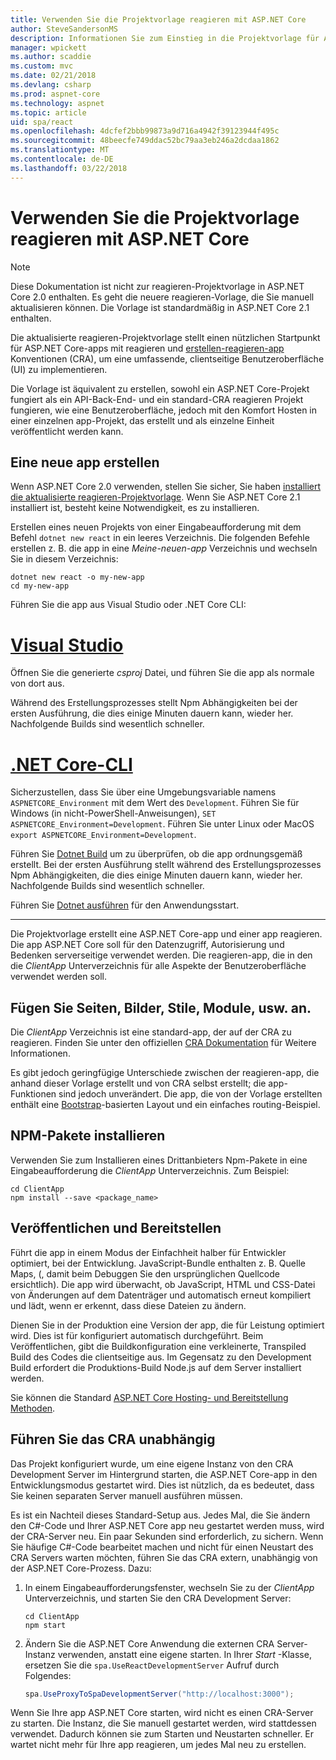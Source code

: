 ```yaml
---
title: Verwenden Sie die Projektvorlage reagieren mit ASP.NET Core
author: SteveSandersonMS
description: Informationen Sie zum Einstieg in die Projektvorlage für ASP.NET Core einzelnen Seite Anwendung (SPA) für reagieren und erstellen-reagieren-app.
manager: wpickett
ms.author: scaddie
ms.custom: mvc
ms.date: 02/21/2018
ms.devlang: csharp
ms.prod: aspnet-core
ms.technology: aspnet
ms.topic: article
uid: spa/react
ms.openlocfilehash: 4dcfef2bbb99873a9d716a4942f39123944f495c
ms.sourcegitcommit: 48beecfe749ddac52bc79aa3eb246a2dcdaa1862
ms.translationtype: MT
ms.contentlocale: de-DE
ms.lasthandoff: 03/22/2018
---
```

# <a name="use-the-react-project-template-with-aspnet-core"></a>Verwenden Sie die Projektvorlage reagieren mit ASP.NET Core

> [!NOTE]
> Diese Dokumentation ist nicht zur reagieren-Projektvorlage in ASP.NET Core 2.0 enthalten. Es geht die neuere reagieren-Vorlage, die Sie manuell aktualisieren können. Die Vorlage ist standardmäßig in ASP.NET Core 2.1 enthalten.

Die aktualisierte reagieren-Projektvorlage stellt einen nützlichen Startpunkt für ASP.NET Core-apps mit reagieren und [erstellen-reagieren-app](https://github.com/facebookincubator/create-react-app) Konventionen (CRA), um eine umfassende, clientseitige Benutzeroberfläche (UI) zu implementieren.

Die Vorlage ist äquivalent zu erstellen, sowohl ein ASP.NET Core-Projekt fungiert als ein API-Back-End- und ein standard-CRA reagieren Projekt fungieren, wie eine Benutzeroberfläche, jedoch mit den Komfort Hosten in einer einzelnen app-Projekt, das erstellt und als einzelne Einheit veröffentlicht werden kann.

## <a name="create-a-new-app"></a>Eine neue app erstellen

Wenn ASP.NET Core 2.0 verwenden, stellen Sie sicher, Sie haben [installiert die aktualisierte reagieren-Projektvorlage](xref:spa/index#installation). Wenn Sie ASP.NET Core 2.1 installiert ist, besteht keine Notwendigkeit, es zu installieren.

Erstellen eines neuen Projekts von einer Eingabeaufforderung mit dem Befehl `dotnet new react` in ein leeres Verzeichnis. Die folgenden Befehle erstellen z. B. die app in eine *Meine-neuen-app* Verzeichnis und wechseln Sie in diesem Verzeichnis:

```console
dotnet new react -o my-new-app
cd my-new-app
```

Führen Sie die app aus Visual Studio oder .NET Core CLI:

# <a name="visual-studiotabvisual-studio"></a>[Visual Studio](#tab/visual-studio)

Öffnen Sie die generierte *csproj* Datei, und führen Sie die app als normale von dort aus.

Während des Erstellungsprozesses stellt Npm Abhängigkeiten bei der ersten Ausführung, die dies einige Minuten dauern kann, wieder her. Nachfolgende Builds sind wesentlich schneller.

# <a name="net-core-clitabnetcore-cli"></a>[.NET Core-CLI](#tab/netcore-cli)

Sicherzustellen, dass Sie über eine Umgebungsvariable namens `ASPNETCORE_Environment` mit dem Wert des `Development`. Führen Sie für Windows (in nicht-PowerShell-Anweisungen), `SET ASPNETCORE_Environment=Development`. Führen Sie unter Linux oder MacOS `export ASPNETCORE_Environment=Development`.

Führen Sie [Dotnet Build](/dotnet/core/tools/dotnet-build) um zu überprüfen, ob die app ordnungsgemäß erstellt. Bei der ersten Ausführung stellt während des Erstellungsprozesses Npm Abhängigkeiten, die dies einige Minuten dauern kann, wieder her. Nachfolgende Builds sind wesentlich schneller.

Führen Sie [Dotnet ausführen](/dotnet/core/tools/dotnet-run) für den Anwendungsstart.

---

Die Projektvorlage erstellt eine ASP.NET Core-app und einer app reagieren. Die app ASP.NET Core soll für den Datenzugriff, Autorisierung und Bedenken serverseitige verwendet werden. Die reagieren-app, die in den die *ClientApp* Unterverzeichnis für alle Aspekte der Benutzeroberfläche verwendet werden soll.

## <a name="add-pages-images-styles-modules-etc"></a>Fügen Sie Seiten, Bilder, Stile, Module, usw. an.

Die *ClientApp* Verzeichnis ist eine standard-app, der auf der CRA zu reagieren. Finden Sie unter den offiziellen [CRA Dokumentation](https://github.com/facebookincubator/create-react-app/blob/master/packages/react-scripts/template/README.md) für Weitere Informationen.

Es gibt jedoch geringfügige Unterschiede zwischen der reagieren-app, die anhand dieser Vorlage erstellt und von CRA selbst erstellt; die app-Funktionen sind jedoch unverändert. Die app, die von der Vorlage erstellten enthält eine [Bootstrap](https://getbootstrap.com/)-basierten Layout und ein einfaches routing-Beispiel.

## <a name="install-npm-packages"></a>NPM-Pakete installieren

Verwenden Sie zum Installieren eines Drittanbieters Npm-Pakete in eine Eingabeaufforderung die *ClientApp* Unterverzeichnis. Zum Beispiel:

```console
cd ClientApp
npm install --save <package_name>
```

## <a name="publish-and-deploy"></a>Veröffentlichen und Bereitstellen

Führt die app in einem Modus der Einfachheit halber für Entwickler optimiert, bei der Entwicklung. JavaScript-Bundle enthalten z. B. Quelle Maps, (, damit beim Debuggen Sie den ursprünglichen Quellcode ersichtlich). Die app wird überwacht, ob JavaScript, HTML und CSS-Datei von Änderungen auf dem Datenträger und automatisch erneut kompiliert und lädt, wenn er erkennt, dass diese Dateien zu ändern.

Dienen Sie in der Produktion eine Version der app, die für Leistung optimiert wird. Dies ist für konfiguriert automatisch durchgeführt. Beim Veröffentlichen, gibt die Buildkonfiguration eine verkleinerte, Transpiled Build des Codes die clientseitige aus. Im Gegensatz zu den Development Build erfordert die Produktions-Build Node.js auf dem Server installiert werden.

Sie können die Standard [ASP.NET Core Hosting- und Bereitstellung Methoden](xref:host-and-deploy/index).

## <a name="run-the-cra-server-independently"></a>Führen Sie das CRA unabhängig

Das Projekt konfiguriert wurde, um eine eigene Instanz von den CRA Development Server im Hintergrund starten, die ASP.NET Core-app in den Entwicklungsmodus gestartet wird. Dies ist nützlich, da es bedeutet, dass Sie keinen separaten Server manuell ausführen müssen.

Es ist ein Nachteil dieses Standard-Setup aus. Jedes Mal, die Sie ändern den C#-Code und Ihrer ASP.NET Core app neu gestartet werden muss, wird der CRA-Server neu. Ein paar Sekunden sind erforderlich, zu sichern. Wenn Sie häufige C#-Code bearbeitet machen und nicht für einen Neustart des CRA Servers warten möchten, führen Sie das CRA extern, unabhängig von der ASP.NET Core-Prozess. Dazu:

1. In einem Eingabeaufforderungsfenster, wechseln Sie zu der *ClientApp* Unterverzeichnis, und starten Sie den CRA Development Server:

    ```console
    cd ClientApp
    npm start
    ```

2. Ändern Sie die ASP.NET Core Anwendung die externen CRA Server-Instanz verwenden, anstatt eine eigene starten. In Ihrer *Start* -Klasse, ersetzen Sie die `spa.UseReactDevelopmentServer` Aufruf durch Folgendes:

    ```csharp
    spa.UseProxyToSpaDevelopmentServer("http://localhost:3000");
    ```

Wenn Sie Ihre app ASP.NET Core starten, wird nicht es einen CRA-Server zu starten. Die Instanz, die Sie manuell gestartet werden, wird stattdessen verwendet. Dadurch können sie zum Starten und Neustarten schneller. Er wartet nicht mehr für Ihre app reagieren, um jedes Mal neu zu erstellen.

